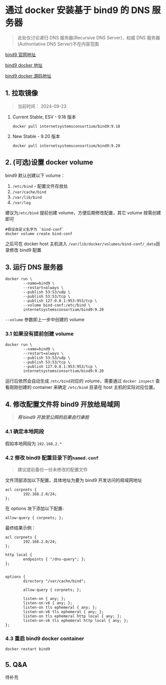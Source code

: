 # 通过 docker 安装基于 bind9 的 DNS 服务器

> 此处仅讨论递归 DNS 服务器(Recursive DNS Server)，权威 DNS 服务器(Authoritative DNS Server)不在内容范围

[bind9 官网地址](https://www.isc.org/bind/)

[bind9 docker 地址](https://hub.docker.com/r/internetsystemsconsortium/bind9)

[bind9 docker 源码地址](https://gitlab.isc.org/isc-projects/bind9-docker)

## 1. 拉取镜像

> 当前时间： 2024-09-23

1. Current Stable, ESV - 9.18 版本
   ```shell
   docker pull internetsystemsconsortium/bind9:9.18
   ```
2. New Stable - 9.20 版本
   ```shell
   docker pull internetsystemsconsortium/bind9:9.20
   ```

## 2. (可选)设置 docker volume

bind9 默认创建以下 volume：

1. `/etc/bind` - 配置文件存放处
2. `/var/cache/bind`
3. `/var/lib/bind`
4. `/var/log`

建议为`/etc/bind` 提前创建 volume，方便后期修改配置，其它 volume 按需创建即可

```shell
#假设自定义名字为 `bind-conf`
docker volume create bind-conf
```

之后可在 docker host 主机进入 `/var/lib/docker/volumes/bind-conf/_data`目录修改 bind9 配置

## 3. 运行 DNS 服务器

```shell
docker run \
        --name=bind9 \
        --restart=always \
        --publish 53:53/udp \
        --publish 53:53/tcp \
        --publish 127.0.0.1:953:953/tcp \
        --volume bind-conf:/etc/bind \
        internetsystemsconsortium/bind9:9.20

```

`--volume` 参数即上一步中创建的 volume

### 3.1 如果没有提前创建 volume

```shell
docker run \
        --name=bind9 \
        --restart=always \
        --publish 53:53/udp \
        --publish 53:53/tcp \
        --publish 127.0.0.1:953:953/tcp \
        internetsystemsconsortium/bind9:9.20

```

运行后依然会自动生成 `/etc/bind`对应的 volume，需要通过 `docker inspect` 查看刚刚创建的 container 来确定 `/etc/bind`
目录在 host 主机的实际对应位置。

## 4. 修改配置文件将 bind9 开放给局域网

> **_将 bind9 开放至公网的后果自行承担_**

### 4.1 确定本地网段

假如本地网段为 `192.168.2.*`

### 4.2 修改 bind9 配置目录下的`named.conf`

> 建议提前备份一份未修改的配置文件

文件顶部添加以下配置，具体地址为要为 bind9 开发访问的局域网地址

```
acl corpnets {
        192.168.2.0/24;
};
```

在 options 块下添加以下配置:

```
allow-query { corpnets; };
```

最终结果示例：

```
acl corpnets {
        192.168.2.0/24;
};

http local {
        endpoints { "/dns-query"; };
};


options {
        directory "/var/cache/bind";

        allow-query { corpnets; };

        listen-on { any; };
        listen-on-v6 { any; };
        listen-on tls ephemeral { any; };
        listen-on-v6 tls ephemeral { any; };
        listen-on tls ephemeral http local { any; };
        listen-on-v6 tls ephemeral http local { any; };
};

```

### 4.3 重启 bind9 docker container

```shell
docker restart bind9
```

## 5. Q&A

待补充
